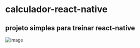 # calculador-react-native

## projeto simples para treinar react-native 

![image](https://user-images.githubusercontent.com/77461960/236641902-77d6d5a1-4c32-4ffd-9bf1-5e53dfe7c518.png)
